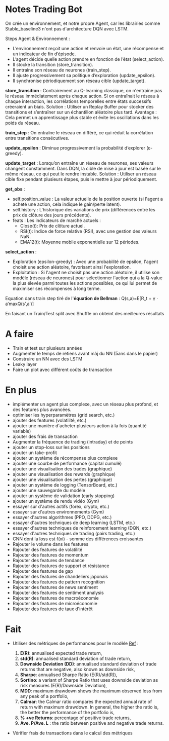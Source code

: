 # Notes Trading Bot

On crée un environnement, et notre propre Agent, car les librairies comme Stable_baseline3 n'ont pas d'architecture DQN avec LSTM.

Steps Agent & Environnement : 
- L’environnement reçoit une action et renvoie un état, une récompense et un indicateur de fin d’épisode.
- L’agent décide quelle action prendre en fonction de l’état (select_action).
- Il stocke la transition (store_transition).
- Il entraîne son réseau de neurones (train_step).
- Il ajuste progressivement sa politique d’exploration (update_epsilon).
- Il synchronise périodiquement son réseau cible (update_target).

**store_transition** : Contrairement au Q-learning classique, on n'entraîne pas le réseau immédiatement après chaque action.
Si on entraînait le réseau à chaque interaction, les corrélations temporelles entre états successifs créeraient un biais.
Solution : Utiliser un Replay Buffer pour stocker des transitions et s’entraîner sur un échantillon aléatoire plus tard.
Avantage : Cela permet un apprentissage plus stable et évite les oscillations dans les poids du réseau.

**train_step** : On entraîne le réseau en différé, ce qui réduit la corrélation entre transitions consécutives.

**update_epsilon** : Diminue progressivement la probabilité d’explorer (ε-greedy).

**update_target** : Lorsqu’on entraîne un réseau de neurones, ses valeurs changent constamment.
Dans DQN, la cible de mise à jour est basée sur le même réseau, ce qui peut le rendre instable.
Solution : Utiliser un réseau cible fixe pendant plusieurs étapes, puis le mettre à jour périodiquement.

**get_obs** : 
- self.position_value : La valeur actuelle de la position ouverte (si l'agent a acheté une action, cela indique le gain/perte latent).
- self.history : L'historique des variations de prix (différences entre les prix de clôture des jours précédents).
- feats : Les indicateurs de marché actuels :
    - Close(t): Prix de clôture actuel.
    - RSI(t): Indice de force relative (RSI), avec une gestion des valeurs NaN.
    - EMA12(t): Moyenne mobile exponentielle sur 12 périodes.

**select_action** : 
- Exploration (epsilon-greedy) : Avec une probabilité de epsilon, l'agent choisit une action aléatoire, favorisant ainsi l'exploration.
- Exploitation : Si l'agent ne choisit pas une action aléatoire, il utilise son modèle (réseau de neurones) pour sélectionner l'action qui a la Q-value la plus élevée parmi toutes les actions possibles, ce qui lui permet de maximiser ses récompenses à long terme.

Equation dans train step tiré de l'**équation de Bellman** : Q(s,a)=E[R_t + γ ⋅ a′maxQ(s′,a′)]

En faisant un Train/Test split avec Shuffle on obteint des meilleures résultats



# A faire
- Train et test sur plusieurs années
- Augmenter le temps de retiens avant màj du NN (5ans dans le papier)
- Construire un NN avec des LSTM
- Leaky layer
- Faire un plot avec différent coûts de transaction

# En plus
- implémenter un agent plus complexe, avec un réseau plus profond, et des features plus avancées.
- optimiser les hyperparamètres (grid search, etc.)
- ajouter des features (volatilité, etc.)
- ajouter une manière d'acheter plusieurs action à la fois (quantité variable)
- ajouter des frais de transaction
- Augmenter la fréquence de trading (intraday) et de points
- ajouter un stop-loss sur les positions
- ajouter un take-profit
- ajouter un système de récompense plus complexe
- ajouter une courbe de performance (capital cumulé)
- ajouter une visualisation des trades (graphique)
- ajouter une visualisation des rewards (graphique)
- ajouter une visualisation des pertes (graphique)
- ajouter un système de logging (TensorBoard, etc.)
- ajouter une sauvegarde du modèle
- ajouter un système de validation (early stopping)
- ajouter un système de rendu vidéo (Gym)
- essayer sur d'autres actifs (forex, crypto, etc.)
- essayer sur d'autres environnements (Gym)
- essayer d'autres algorithmes (PPO, DDPG, etc.)
- essayer d'autres techniques de deep learning (LSTM, etc.)
- essayer d'autres techniques de reinforcement learning (DQN, etc.)
- essayer d'autres techniques de trading (pairs trading, etc.)
- CNN dont la loss est f(xi) - somme des différences croissantes
- Rajouter le volume dans les features
- Rajouter des features de volatilité
- Rajouter des features de momentum
- Rajouter des features de tendance
- Rajouter des features de support et résistance
- Rajouter des features de gap
- Rajouter des features de chandeliers japonais
- Rajouter des features de pattern recognition
- Rajouter des features de news sentiment
- Rajouter des features de sentiment analysis
- Rajouter des features de macroéconomie
- Rajouter des features de microéconomie
- Rajouter des features de taux d'intérêt


# Fait
- Utiliser des métriques de performances pour le modèle [Ref](https://arxiv.org/pdf/1904.04912) :
    1. **E(R)**: annualised expected trade return,
    2. **std(R)**: annualised standard deviation of trade return,
    3. **Downside Deviation (DD)**: annualised standard deviation of trade returns that are negative, also known as downside risk,
    4. **Sharpe**: annualised Sharpe Ratio (E(R)/std(R)),
    5. **Sortino**: a variant of Sharpe Ratio that uses downside deviation as risk measures (E(R)/Downside Deviation),
    6. **MDD**: maximum drawdown shows the maximum observed loss from any peak of a portfolio,
    7. **Calmar**: the Calmar ratio compares the expected annual rate of return with maximum drawdown. In general, the higher the ratio is, the better the performance of the portfolio is,
    8. **% +ve Returns**: percentage of positive trade returns,
    9. **Ave. P/Ave. L** : the ratio between positive and negative trade returns.

- Vérifier frais de transactions dans le calcul des métriques

